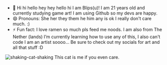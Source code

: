 - 👋 Hi hi hello hey hey hello hi I am Blips(u)! I am 21 years old and currently studying game art! I am using Github so my devs are happy.
- 😄 Pronouns: She her they them he him any is ok I really don't care much. :)
- ⚡ Fun fact: I love ramen so much pls feed me noods. I am also from The Nether (lands)
I’m currently learning how to use any of this, I also can't code I am an artist soooo...
Be sure to check out my socials for art and all that stuff :D

![shaking-cat-shaking](https://github.com/user-attachments/assets/0bf04e79-9eab-47b0-bf83-5845396db63e)
This cat is me if you even care.
